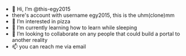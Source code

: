 - 👋 Hi, I’m @this-egy2015
- there's account with username egy2015, this is the  uhm(clone)mm
- 👀 I’m interested in pizza
- 🌱 I’m currently learning how to learn while sleeping
- 💞️ I’m looking to collaborate on any people that could build a portal to another reality
- 📫 you can reach me via email

<!---
this-egy2015/this-egy2015 is a ✨ special ✨ repository because its `README.md` (this file) appears on your GitHub profile.
You can click the Preview link to take a look at your changes.
--->
